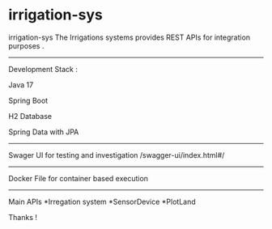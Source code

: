 # irrigation-sys
irrigation-sys
The Irrigations systems provides REST APIs for integration purposes .
*********************************************
Development Stack : 

 Java 17
 
 Spring Boot
 
 H2 Database
 
 Spring Data with JPA
 
********************************************
Swager UI for testing and investigation 
/swagger-ui/index.html#/
*******************************************
Docker File for container based execution 

*******************************************
Main APIs 
*Irregation system
*SensorDevice 
*PlotLand 
 
	
Thanks !
